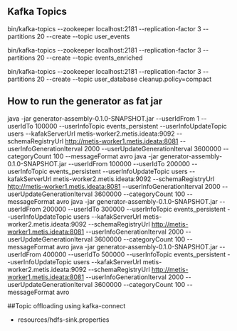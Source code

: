 ## Kafka Topics

bin/kafka-topics --zookeeper localhost:2181 --replication-factor 3 --partitions 20 --create --topic user_events

bin/kafka-topics --zookeeper localhost:2181 --replication-factor 3 --partitions 20 --create --topic events_enriched

bin/kafka-topics --zookeeper localhost:2181 --replication-factor 3 --partitions 20 --create --topic user_database cleanup.policy=compact

## How to run the generator as fat jar
java -jar generator-assembly-0.1.0-SNAPSHOT.jar --userIdFrom 1 --userIdTo 100000 --userInfoTopic events_persistent --userInfoUpdateTopic users --kafakServerUrl metis-worker2.metis.ideata:9092 --schemaRegistryUrl http://metis-worker1.metis.ideata:8081 --userInfoGenerationIterval 2000 --userUpdateGenerationIterval 3600000 --categoryCount 100 --messageFormat avro
java -jar generator-assembly-0.1.0-SNAPSHOT.jar --userIdFrom 100000 --userIdTo 200000 --userInfoTopic events_persistent --userInfoUpdateTopic users --kafakServerUrl metis-worker2.metis.ideata:9092 --schemaRegistryUrl http://metis-worker1.metis.ideata:8081 --userInfoGenerationIterval 2000 --userUpdateGenerationIterval 3600000 --categoryCount 100 --messageFormat avro
java -jar generator-assembly-0.1.0-SNAPSHOT.jar --userIdFrom 200000 --userIdTo 300000 --userInfoTopic events_persistent --userInfoUpdateTopic users --kafakServerUrl metis-worker2.metis.ideata:9092 --schemaRegistryUrl http://metis-worker1.metis.ideata:8081 --userInfoGenerationIterval 2000 --userUpdateGenerationIterval 3600000 --categoryCount 100 --messageFormat avro
java -jar generator-assembly-0.1.0-SNAPSHOT.jar --userIdFrom 400000 --userIdTo 500000 --userInfoTopic events_persistent --userInfoUpdateTopic users --kafakServerUrl metis-worker2.metis.ideata:9092 --schemaRegistryUrl http://metis-worker1.metis.ideata:8081 --userInfoGenerationIterval 2000 --userUpdateGenerationIterval 3600000 --categoryCount 100 --messageFormat avro

##Topic offloading using kafka-connect
* resources/hdfs-sink.properties